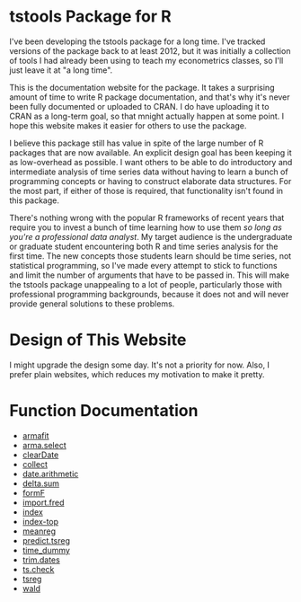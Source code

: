 # tstools Package for R

I've been developing the tstools package for a long time. I've tracked versions of the
package back to at least 2012, but it was initially a collection of tools
I had already been using to teach my econometrics classes, so I'll just leave
it at "a long time".

This is the documentation website for the package. It takes a surprising
amount of time to write R package
documentation, and that's why it's never been fully documented or
uploaded to CRAN. I do have uploading it to CRAN as a long-term goal, so
that mnight actually happen at some point. I hope this website makes it
easier for others to use the package.

I believe this package still has value in spite of the large number of
R packages that are now available. An explicit design goal has been keeping
it as low-overhead as possible. I want others to be able to do introductory and intermediate
analysis of time series data without having to learn a bunch of programming
concepts or having to construct elaborate data structures. For the
most part, if either of those is required, that functionality isn't found in
this package. 

There's nothing wrong with the popular R frameworks of recent years
that require you to invest a bunch of time learning how to use them *so long as
you're a professional data analyst*. My target audience is the undergraduate
or graduate student encountering both R and time series analysis for the
first time. The new concepts those students learn should be time series,
not statistical programming, so I've made every attempt to stick to
functions and limit the number of arguments that have to be passed in.
This will make the tstools package unappealing to a lot of people, 
particularly those with professional programming backgrounds, because it does
not and will never provide general solutions to these problems.

# Design of This Website

I might upgrade the design some day. It's not a priority for now.
Also, I prefer plain websites, which reduces my motivation to make it pretty.
# Function Documentation

- [armafit](armafit.html)
- [arma.select](arma.select.html)
- [clearDate](clearDate.html)
- [collect](collect.html)
- [date.arithmetic](date.arithmetic.html)
- [delta.sum](delta.sum.html)
- [formF](formF.html)
- [import.fred](import.fred.html)
- [index](index.html)
- [index-top](index-top.html)
- [meanreg](meanreg.html)
- [predict.tsreg](predict.tsreg.html)
- [time_dummy](time_dummy.html)
- [trim.dates](trim.dates.html)
- [ts.check](ts.check.html)
- [tsreg](tsreg.html)
- [wald](wald.html)
